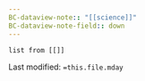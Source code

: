 ```yaml
---
BC-dataview-note:: "[[science]]"
BC-dataview-note-field:: down
---
```

```dataview
list from [[]]
```


Last modified: `=this.file.mday`